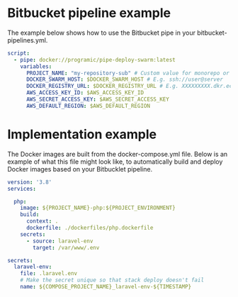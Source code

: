 # Bitbucket pipeline example
The example below shows how to use the Bitbucket pipe in your bitbucket-pipelines.yml.

```yaml
script:
  - pipe: docker://programic/pipe-deploy-swarm:latest
    variables:
      PROJECT_NAME: "my-repository-sub" # Custom value for monorepo or $BITBUCKET_REPO_SLUG
      DOCKER_SWARM_HOST: $DOCKER_SWARM_HOST # E.g. ssh://user@server
      DOCKER_REGISTRY_URL: $DOCKER_REGISTRY_URL # E.g. XXXXXXXXX.dkr.ecr.eu-central-1.amazonaws.com
      AWS_ACCESS_KEY_ID: $AWS_ACCESS_KEY_ID
      AWS_SECRET_ACCESS_KEY: $AWS_SECRET_ACCESS_KEY
      AWS_DEFAULT_REGION: $AWS_DEFAULT_REGION
```

# Implementation example
The Docker images are built from the docker-compose.yml file. Below is an example of what this file might look like, 
to automatically build and deploy Docker images based on your Bitbucklet pipeline.

```yaml
version: '3.8'
services:

  php:
    image: ${PROJECT_NAME}-php:${PROJECT_ENVIRONMENT}
    build:
      context: .
      dockerfile: ./dockerfiles/php.dockerfile
    secrets:
      - source: laravel-env
        target: /var/www/.env

secrets:
  laravel-env:
    file: .laravel.env
    # Make the secret unique so that stack deploy doesn't fail
    name: ${COMPOSE_PROJECT_NAME}_laravel-env-${TIMESTAMP}
```